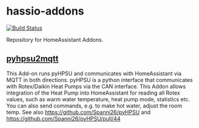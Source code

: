# hassio-addons
[![Build Status](https://www.travis-ci.com/m-reuter/ha-addons.svg?branch=master)](https://www.travis-ci.com/m-reuter/ha-addons)

Repository for HomeAssistant Addons.


## [pyhpsu2mqtt](https://github.com/m-reuter/ha-addons/tree/master/pyhpsu2mqtt) 

This Add-on runs pyHPSU and communicates with HomeAssistant via MQTT in both directions. 
pyHPSU is a python interface that communicates with Rotex/Daikin Heat Pumps via the CAN interface.
This Addon allows integration of the Heat Pump into HomeAssistant for reading all Rotex values,
such as warm water temperature, heat pump mode, statistics etc. You can also send commands,
e.g. to make hot water, adjust the room temp. 
See also https://github.com/Spanni26/pyHPSU and https://github.com/Spanni26/pyHPSU/pull/44
